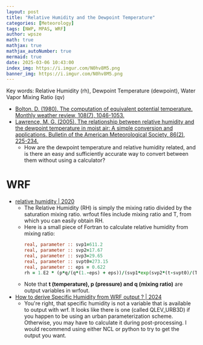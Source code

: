 ```yaml
---
layout: post
title: "Relative Humidity and the Dewpoint Temperature"
categories: [Meteorology]
tags: [NWP, MPAS, WRF]
author: wpsze
math: true
mathjax: true
mathjax_autoNumber: true
mermaid: true
date: 2025-03-06 10:43:00
index_img: https://i.imgur.com/N0hv8M5.png
banner_img: https://i.imgur.com/N0hv8M5.png
---
```


Key words: Relative Humidity (rh), Dewpoint Temperature (dewpoint), Water Vapor Mixing Ratio (qv)

- [Bolton, D. (1980). The computation of equivalent potential temperature. Monthly weather review, 108(7), 1046-1053.](https://journals.ametsoc.org/view/journals/mwre/108/7/1520-0493_1980_108_1046_tcoept_2_0_co_2.xml)
- [Lawrence, M. G. (2005). The relationship between relative humidity and the dewpoint temperature in moist air: A simple conversion and applications. Bulletin of the American Meteorological Society, 86(2), 225-234.](https://journals.ametsoc.org/view/journals/bams/86/2/bams-86-2-225.xml)
  - How are the dewpoint temperature and relative humidity related, and is there an easy and sufficiently accurate way to convert between them without using a calculator?

# WRF

- [relative humidity | 2020](https://forum.mmm.ucar.edu/threads/relative-humidity.9134/)
  - The Relative Humidity (RH) is simply the mixing ratio divided by the saturation mixing ratio. wrfout files include mixing ratio and T, from which you can easily obtain RH.
  - Here is a small piece of Fortran to calculate relative humidity from mixing ratio:
    ```fortran
    real, parameter :: svp1=611.2
    real, parameter :: svp2=17.67
    real, parameter :: svp3=29.65
    real, parameter :: svpt0=273.15
    real, parameter :: eps = 0.622
    rh = 1.E2 * (p*q/(q*(1.-eps) + eps))/(svp1*exp(svp2*(t-svpt0)/(T-svp3)))
    ```
  - Note that **t (temperature), p (pressure) and q (mixing ratio)** are output variables in wrfout.
- [How to derive Specific Humidity from WRF output ? | 2024](https://forum.mmm.ucar.edu/threads/how-to-derive-specific-humidity-from-wrf-output.16403/)
  - You're right, that specific humidity is not a variable that is available to output with wrf. It looks like there is one (called QLEV_URB3D) if you happen to be using an urban parameterization scheme. Otherwise, you may have to calculate it during post-processing. I would recommend using either NCL or python to try to get the output you want.